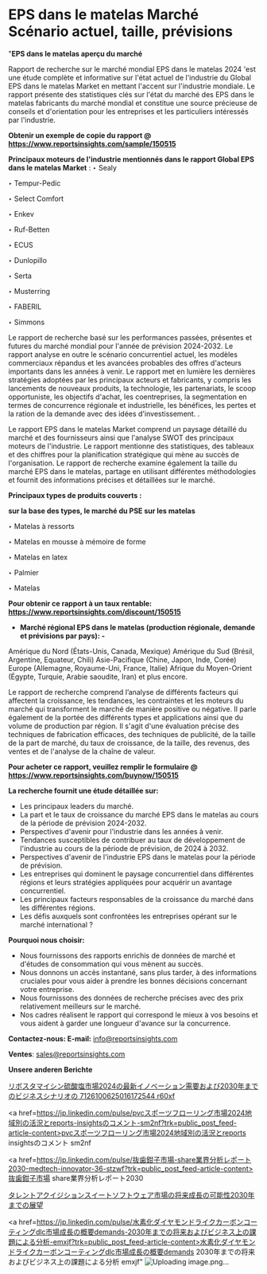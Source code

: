 # EPS dans le matelas Marché Scénario actuel, taille, prévisions

"<strong>EPS dans le matelas aperçu du marché</strong>

Rapport de recherche sur le marché mondial EPS dans le matelas 2024 'est une étude complète et informative sur l'état actuel de l'industrie du Global EPS dans le matelas Market en mettant l'accent sur l'industrie mondiale. Le rapport présente des statistiques clés sur l'état du marché des EPS dans le matelas fabricants du marché mondial et constitue une source précieuse de conseils et d'orientation pour les entreprises et les particuliers intéressés par l'industrie.

<strong>Obtenir un exemple de copie du rapport @ <a href=https://www.reportsinsights.com/sample/150515>https://www.reportsinsights.com/sample/150515</a></strong>

<strong>Principaux moteurs de l'industrie mentionnés dans le rapport Global EPS dans le matelas Market</strong> :
‣ Sealy

‣ Tempur-Pedic

‣ Select Comfort

‣ Enkev

‣ Ruf-Betten

‣ ECUS

‣ Dunlopillo

‣ Serta

‣ Musterring

‣ FABERIL

‣ Simmons

Le rapport de recherche basé sur les performances passées, présentes et futures du marché mondial pour l'année de prévision 2024-2032. Le rapport analyse en outre le scénario concurrentiel actuel, les modèles commerciaux répandus et les avancées probables des offres d'acteurs importants dans les années à venir. Le rapport met en lumière les dernières stratégies adoptées par les principaux acteurs et fabricants, y compris les lancements de nouveaux produits, la technologie, les partenariats, le scoop opportuniste, les objectifs d'achat, les coentreprises, la segmentation en termes de concurrence régionale et industrielle, les bénéfices, les pertes et la ration de la demande avec des idées d'investissement. .

Le rapport EPS dans le matelas Market comprend un paysage détaillé du marché et des fournisseurs ainsi que l'analyse SWOT des principaux moteurs de l'industrie. Le rapport mentionne des statistiques, des tableaux et des chiffres pour la planification stratégique qui mène au succès de l'organisation. Le rapport de recherche examine également la taille du marché EPS dans le matelas, partage en utilisant différentes méthodologies et fournit des informations précises et détaillées sur le marché.

<strong>Principaux types de produits couverts :</strong>

<strong>sur la base des types, le marché du PSE sur les matelas</Strong>

‣ Matelas à ressorts

‣ Matelas en mousse à mémoire de forme

‣ Matelas en latex

‣ Palmier

‣ Matelas

<strong>Pour obtenir ce rapport à un taux rentable: <a href=https://www.reportsinsights.com/discount/150515>https://www.reportsinsights.com/discount/150515</a></strong>
<ul>
  <li><strong>Marché régional EPS dans le matelas (production régionale, demande et prévisions par pays): -</strong></li>
</ul>
Amérique du Nord (États-Unis, Canada, Mexique)
Amérique du Sud (Brésil, Argentine, Equateur, Chili)
Asie-Pacifique (Chine, Japon, Inde, Corée)
Europe (Allemagne, Royaume-Uni, France, Italie)
Afrique du Moyen-Orient (Égypte, Turquie, Arabie saoudite, Iran) et plus encore.

Le rapport de recherche comprend l’analyse de différents facteurs qui affectent la croissance, les tendances, les contraintes et les moteurs du marché qui transforment le marché de manière positive ou négative. Il parle également de la portée des différents types et applications ainsi que du volume de production par région. Il s'agit d'une évaluation précise des techniques de fabrication efficaces, des techniques de publicité, de la taille de la part de marché, du taux de croissance, de la taille, des revenus, des ventes et de l'analyse de la chaîne de valeur.

<strong>Pour acheter ce rapport, veuillez remplir le formulaire @   <a href=https://www.reportsinsights.com/buynow/150515>https://www.reportsinsights.com/buynow/150515</a></strong>

<strong>La recherche fournit une étude détaillée sur:</strong>
<ul>
  <li>Les principaux leaders du marché.</li>
  <li>La part et le taux de croissance du marché EPS dans le matelas au cours de la période de prévision 2024-2032.</li>
  <li>Perspectives d'avenir pour l'industrie dans les années à venir.</li>
  <li>Tendances susceptibles de contribuer au taux de développement de l'industrie au cours de la période de prévision, de 2024 à 2032.</li>
  <li>Perspectives d'avenir de l'industrie EPS dans le matelas pour la période de prévision.</li>
  <li>Les entreprises qui dominent le paysage concurrentiel dans différentes régions et leurs stratégies appliquées pour acquérir un avantage concurrentiel.</li>
  <li>Les principaux facteurs responsables de la croissance du marché dans les différentes régions.</li>
  <li>Les défis auxquels sont confrontées les entreprises opérant sur le marché international ?</li>
</ul>
<strong>Pourquoi nous choisir:</strong>
<ul>
  <li>Nous fournissons des rapports enrichis de données de marché et d'études de consommation qui vous mènent au succès.</li>
  <li>Nous donnons un accès instantané, sans plus tarder, à des informations cruciales pour vous aider à prendre les bonnes décisions concernant votre entreprise.</li>
  <li>Nous fournissons des données de recherche précises avec des prix relativement meilleurs sur le marché.</li>
  <li>Nos cadres réalisent le rapport qui correspond le mieux à vos besoins et vous aident à garder une longueur d'avance sur la concurrence.</li>
</ul>
<strong>Contactez-nous:
</strong><strong>E-mail:</strong> <a href=mailto:info@reportsinsights.com>info@reportsinsights.com</a>

<strong>Ventes</strong>: <a href=mailto:sales@reportsinsights.com>sales@reportsinsights.com</a>

<strong>Unsere anderen Berichte</strong>

<a href=https://www.linkedin.com/pulse/リボスタマイシン硫酸塩市場2024の最新イノベーション需要および2030年までのビジネスシナリオの-7126100625016172544-r60xf/>リボスタマイシン硫酸塩市場2024の最新イノベーション需要および2030年までのビジネスシナリオの 7126100625016172544 r60xf</a>

<a href=https://jp.linkedin.com/pulse/pvcスポーツフローリング市場2024地域別の活況とreports-insightsのコメント-sm2nf?trk=public_post_feed-article-content>pvcスポーツフローリング市場2024地域別の活況とreports insightsのコメント sm2nf</a>

<a href=https://jp.linkedin.com/pulse/抜歯鉗子市場-share業界分析レポート2030-medtech-innovator-36-stzwf?trk=public_post_feed-article-content>抜歯鉗子市場 share業界分析レポート2030</a>

<a href=https://www.linkedin.com/pulse/タレントアクイジションスイートソフトウェア市場の将来成長の可能性2030年までの展望-tribunal-analytics-360-nem8f/>タレントアクイジションスイートソフトウェア市場の将来成長の可能性2030年までの展望</a>

<a href=https://jp.linkedin.com/pulse/水素化ダイヤモンドライクカーボンコーティングdlc市場成長の概要demands-2030年までの将来およびビジネス上の課題による分析-emxjf?trk=public_post_feed-article-content>水素化ダイヤモンドライクカーボンコーティングdlc市場成長の概要demands 2030年までの将来およびビジネス上の課題による分析 emxjf</a>"
![Uploading image.png…]()
